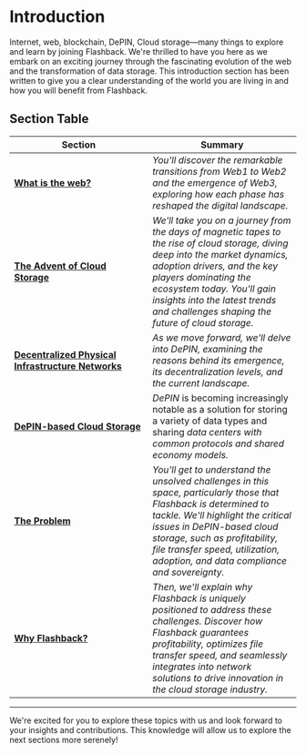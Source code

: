 # Introduction

Internet, web, blockchain, DePIN, Cloud storage—many things to explore and learn by joining Flashback. We're thrilled to have you here as we embark on an exciting journey through the fascinating evolution of the web and the transformation of data storage. This introduction section has been written to give you a clear understanding of the world you are living in and how you will benefit from Flashback.

## Section Table

<table><thead><tr><th width="227">Section</th><th>Summary</th></tr></thead><tbody><tr><td><a href="what-is-the-web/"><strong>What is the web?</strong></a></td><td><em>You'll discover the remarkable transitions from Web1 to Web2 and the emergence of Web3, exploring how each phase has reshaped the digital landscape.</em></td></tr><tr><td><a href="depin-and-cloud-storage/"><strong>The Advent of Cloud Storage</strong></a></td><td><em>We'll take you on a journey from the days of magnetic tapes to the rise of cloud storage, diving deep into the market dynamics, adoption drivers, and the key players dominating the ecosystem today. You'll gain insights into the latest trends and challenges shaping the future of cloud storage.</em></td></tr><tr><td><a href="depin-and-cloud-storage-1/"><strong>Decentralized Physical Infrastructure Networks</strong></a></td><td><em>As we move forward, we'll delve into DePIN, examining the reasons behind its emergence, its decentralization levels, and the current landscape.</em> </td></tr><tr><td><a href="depin-based-cloud-storage.md"><strong>DePIN-based Cloud Storage</strong></a></td><td><em>DePIN</em> is becoming increasingly notable as a solution for storing a variety of data types and sharing <em>data centers with common protocols and shared economy models.</em></td></tr><tr><td><a href="the-problem.md"><strong>The Problem</strong></a></td><td><em>You'll get to understand the unsolved challenges in this space, particularly those that Flashback is determined to tackle. We'll highlight the critical issues in DePIN-based cloud storage, such as profitability, file transfer speed, utilization, adoption, and data compliance and sovereignty.</em> </td></tr><tr><td><a href="why-nephele.md"><strong>Why Flashback?</strong></a></td><td><em>Then, we'll explain why Flashback is uniquely positioned to address these challenges. Discover how Flashback guarantees profitability, optimizes file transfer speed, and seamlessly integrates into network solutions to drive innovation in the cloud storage industry.</em></td></tr></tbody></table>

***

We're excited for you to explore these topics with us and look forward to your insights and contributions. This knowledge will allow us to explore the next sections more serenely!
